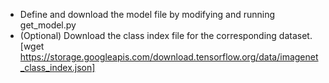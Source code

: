 * Define and download the model file by modifying and running get_model.py
* (Optional) Download the class index file for the corresponding dataset. [wget https://storage.googleapis.com/download.tensorflow.org/data/imagenet_class_index.json]